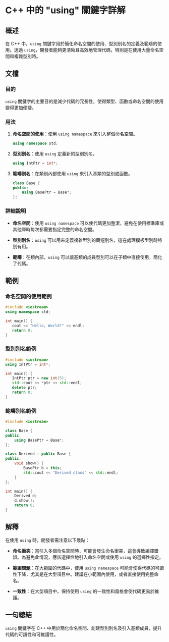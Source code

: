 <!--
Meta Description: # C++ 中的 "using" 關鍵字詳解 ## 概述 在 C++ 中，`using` 關鍵字用於簡化命名空間的使用、型別別名的定義及範疇的使用。透過 `using`，開發者能夠更清晰且高效地管理代碼，特別是在使用大量命名空間和複雜型別時。 ## 文檔 ### 目的 `using` 關鍵字的主要目...
Meta Keywords: using, cpp, std, int, namespace
-->

# C++ 中的 "using" 關鍵字詳解

## 概述
在 C++ 中，`using` 關鍵字用於簡化命名空間的使用、型別別名的定義及範疇的使用。透過 `using`，開發者能夠更清晰且高效地管理代碼，特別是在使用大量命名空間和複雜型別時。

## 文檔
### 目的
`using` 關鍵字的主要目的是減少代碼的冗長性，使得類型、函數或命名空間的使用變得更加便捷。

### 用法
1. **命名空間的使用**：使用 `using namespace` 來引入整個命名空間。
   ```cpp
   using namespace std;
   ```

2. **型別別名**：使用 `using` 定義新的型別別名。
   ```cpp
   using IntPtr = int*;
   ```

3. **範疇別名**：在類別內部使用 `using` 來引入基類的型別或函數。
   ```cpp
   class Base {
   public:
       using BasePtr = Base*;
   };
   ```

### 詳細說明
- **命名空間**：使用 `using namespace` 可以使代碼更加整潔，避免在使用標準庫或其他庫時每次都需要指定完整的命名空間。
  
- **型別別名**：`using` 可以用來定義複雜型別的簡短別名，這在處理模板型別時特別有用。

- **範疇**：在類內部，`using` 可以讓基類的成員型別可以在子類中直接使用，簡化了代碼。

## 範例
### 命名空間的使用範例
```cpp
#include <iostream>
using namespace std;

int main() {
   cout << "Hello, World!" << endl;
   return 0;
}
```

### 型別別名範例
```cpp
#include <iostream>
using IntPtr = int*;

int main() {
   IntPtr ptr = new int(5);
   std::cout << *ptr << std::endl;
   delete ptr;
   return 0;
}
```

### 範疇別名範例
```cpp
#include <iostream>

class Base {
public:
    using BasePtr = Base*;
};

class Derived : public Base {
public:
    void show() {
        BasePtr b = this;
        std::cout << "Derived class" << std::endl;
    }
};

int main() {
    Derived d;
    d.show();
    return 0;
}
```

## 解釋
在使用 `using` 時，開發者需注意以下幾點：
- **命名衝突**：當引入多個命名空間時，可能會發生命名衝突，這會導致編譯錯誤。為避免此情況，應該選擇性地引入命名空間或使用 `using` 的選擇性指定。
  
- **範圍問題**：在大範圍的代碼中，使用 `using namespace` 可能會使得代碼的可讀性下降，尤其是在大型項目中。建議在小範圍內使用，或者直接使用完整命名。

- **一致性**：在大型項目中，保持使用 `using` 的一致性和風格會使代碼更易於維護。

## 一句總結
`using` 關鍵字在 C++ 中用於簡化命名空間、創建型別別名及引入基類成員，提升代碼的可讀性和可維護性。